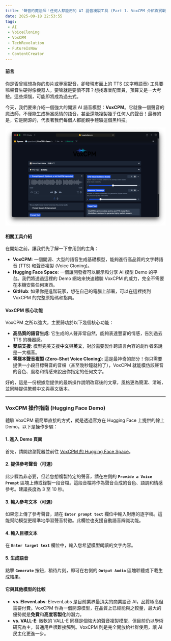 ```yaml
---
title: '聲音的魔法師！任何人都能用的 AI 語音複製工具 (Part 1. VoxCPM 介紹與實戰)'
date: 2025-09-18 22:53:55
tags:
 - AI
 - VoiceCloning
 - VoxCPM
 - TechRevolution
 - FutureIsNow
 - ContentCreator
---
```


#### 前言

你是否曾經想為你的影片或專案配音，卻發現市面上的 TTS (文字轉語音) 工具要嘛聲音生硬得像機器人，要嘛就是要價不菲？想找專業配音員，預算又是一大考驗。這些煩惱，可能即將成為過去式。

今天，我們要來介紹一個強大的開源 AI 語音模型：**VoxCPM**。它就像一個聲音的魔法師，不僅能生成極富感情的語音，甚至還能複製幾乎任何人的聲音！最棒的是，它是開源的，代表著我們每個人都能親手體驗這個黑科技。

![VoxCPM 展示網站，往下看如何使用](/2025/09/18/VoxCPM-A-New-Era-in-Speech-Generation/voxcpm.png)

<!-- more -->

#### 相關工具介紹

在開始之前，讓我們先了解一下會用到的主角：

* **VoxCPM**: 一個開源、大型的語音生成基礎模型，能夠進行高品質的文字轉語音 (TTS) 和聲音複製 (Voice Cloning)。
* **Hugging Face Space**: 一個讓開發者可以展示和分享 AI 模型 Demo 的平台。我們將透過這裡的 Demo 網站來快速體驗 VoxCPM 的威力，完全不需要在本機安裝任何東西。
* **GitHub**: 如果你是進階玩家，想在自己的電腦上部署，可以在這裡找到 VoxCPM 的完整原始碼和指南。

#### VoxCPM 核心功能

VoxCPM 之所以強大，主要歸功於以下幾個核心功能：

* **高品質的語音生成**: 它生成的人聲非常自然，能夠表達豐富的情感，告別過去 TTS 的機器感。
* **雙語支援**: 模型完美支援**中文**與**英文**，對於需要製作跨語言內容的創作者來說是一大福音。
* **零樣本聲音複製 (Zero-Shot Voice Cloning)**: 這是最神奇的部分！你只需要提供一小段目標聲音的音檔（甚至幾秒鐘就夠了），VoxCPM 就能模仿該聲音的音色、風格和情感來說出你指定的任何文字。

好的，這是一份根據您提供的最新操作說明改寫後的文章，風格更為簡潔、清晰，並同時提供繁體中文與英文版本。

---

### VoxCPM 操作指南 (Hugging Face Demo)

體驗 VoxCPM 最簡單直接的方式，就是透過官方在 Hugging Face 上提供的線上 Demo。以下是操作步驟：

#### **1. 進入 Demo 頁面**

首先，請開啟瀏覽器並前往 [VoxCPM 的 Hugging Face Space](https://huggingface.co/spaces/openbmb/VoxCPM-Demo)。

#### **2. 提供參考聲音（可選）**

此步驟為非必要，但若您想複製特定的聲音，請在左側的 **`Provide a Voice Prompt`** 區塊上傳或錄製一段音檔。這段音檔將作為聲音合成的音色、語調和情感參考。建議長度為 3 至 10 秒。

#### **3. 輸入參考文本（可選）**

如果您上傳了參考聲音，請在 **`Enter prompt text`** 欄位中輸入對應的逐字稿。這能幫助模型更精準地學習聲音特徵。此欄位也支援自動語音辨識功能。

#### **4. 輸入目標文本**

在 **`Enter target text`** 欄位中，輸入您希望模型朗讀的文字內容。

#### **5. 生成語音**

點擊 **`Generate`** 按鈕，稍待片刻，即可在右側的 **`Output Audio`** 區塊聆聽或下載生成結果。

#### 它與其他模型的比較

* **vs. ElevenLabs**: ElevenLabs 是目前業界最頂尖的商業語音 AI，品質極高但需要付費。VoxCPM 作為一個開源模型，在品質上已經能與之較量，最大的優勢就是**免費**和**高度客製化**的潛力。
* **vs. VALL-E**: 微軟的 VALL-E 同樣是個強大的聲音複製模型，但目前仍以學術研究為主，普通用戶很難接觸到。VoxCPM 則是完全開放給社群使用，讓 AI 民主化更進一步。
